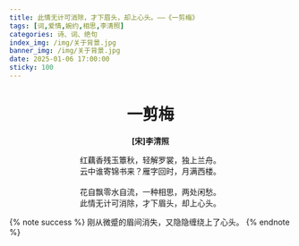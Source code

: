 ```yaml
---
title: 此情无计可消除，才下眉头，却上心头。——《一剪梅》
tags: [词,爱情,婉约,相思,李清照]
categories: 诗、词、绝句
index_img: /img/关于背景.jpg
banner_img: /img/关于背景.jpg
date: 2025-01-06 17:00:00
sticky: 100
---
```

# <center>一剪梅</center>

**<center>[宋]李清照</center>**

<center>红藕香残玉簟秋，轻解罗裳，独上兰舟。</center>
<center>云中谁寄锦书来？雁字回时，月满西楼。</center>
</br>
<center>花自飘零水自流，一种相思，两处闲愁。</center>
<center>此情无计可消除，才下眉头，却上心头。</center>
<!-- more -->

{% note success %}
刚从微蹙的眉间消失，又隐隐缠绕上了心头。
{% endnote %}

<style>
    /* 楷体 */
  /* 只设置 markdown 字体 */
  .markdown-body {
    font-family: KaiTi,"Microsoft YaHei",Georgia, sans, serif;
    font-size: 20px;
  }
</style>